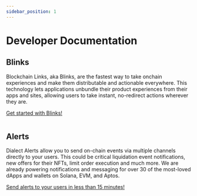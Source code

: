 ```yaml
---
sidebar_position: 1
---
```


# Developer Documentation

## Blinks

Blockchain Links, aka Blinks, are the fastest way to take onchain experiences and make them distributable and actionable everywhere. This technology lets applications unbundle their product experiences from their apps and sites, allowing users to take instant, no-redirect actions wherever they are.

[Get started with Blinks!](../blinks)

<img src="/img/hero-banner (1).png" alt="" />
 
## Alerts

Dialect Alerts allow you to send on-chain events via multiple channels directly to your users. This could be critical liquidation event notifications, new offers for their NFTs, limit order execution and much more. We are already powering notifications and messaging for over 30 of the most-loved dApps and wallets on Solana, EVM, and Aptos.

[Send alerts to your users in less than 15 minutes!](../alerts/)

<img src="/img/blog post-Web3 Needs an Alerts Stack.png" alt="" />
